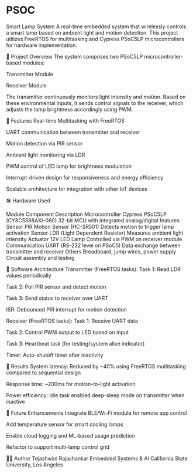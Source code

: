 # PSOC
Smart Lamp System
A real-time embedded system that wirelessly controls a smart lamp based on ambient light and motion detection. This project utilizes FreeRTOS for multitasking and Cypress PSoC5LP microcontrollers for hardware implementation.

🔧 Project Overview
The system comprises two PSoC5LP microcontroller-based modules:

Transmitter Module

Receiver Module

The transmitter continuously monitors light intensity and motion. Based on these environmental inputs, it sends control signals to the receiver, which adjusts the lamp brightness accordingly using PWM.

🧠 Features
Real-time Multitasking with FreeRTOS

UART communication between transmitter and receiver

Motion detection via PIR sensor

Ambient light monitoring via LDR

PWM control of LED lamp for brightness modulation

Interrupt-driven design for responsiveness and energy efficiency

Scalable architecture for integration with other IoT devices

🛠️ Hardware Used

Module	Component	Description
Microcontroller	Cypress PSoC5LP (CY8C5588AXI-060)	32-bit MCU with integrated analog/digital features
Sensor	PIR Motion Sensor (HC-SR501)	Detects motion to trigger lamp activation
Sensor	LDR (Light Dependent Resistor)	Measures ambient light intensity
Actuator	12V LED Lamp	Controlled via PWM on receiver module
Communication	UART (RS-232 level on PSoC5)	Data exchange between transmitter and receiver
Others	Breadboard, jump wires, power supply	Circuit assembly and testing

🧵 Software Architecture
Transmitter (FreeRTOS tasks):
Task 1: Read LDR values periodically

Task 2: Poll PIR sensor and detect motion

Task 3: Send status to receiver over UART

ISR: Debounced PIR interrupt for motion detection

Receiver (FreeRTOS tasks):
Task 1: Receive UART data

Task 2: Control PWM output to LED based on input

Task 3: Heartbeat task (for testing/system alive indicator)

Timer: Auto-shutoff timer after inactivity

🧪 Results
System latency: Reduced by ~40% using FreeRTOS multitasking compared to sequential design

Response time: ~200ms for motion-to-light activation

Power efficiency: Idle task enabled deep-sleep mode on transmitter when inactive

🚀 Future Enhancements
Integrate BLE/Wi-Fi module for remote app control

Add temperature sensor for smart cooling lamps

Enable cloud logging and ML-based usage prediction

Refactor to support multi-lamp control grid

🧑‍💻 Author
Tejashwini Rajashankar
Embedded Systems & AI
California State University, Los Angeles


